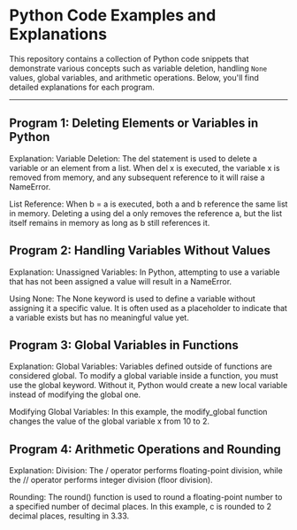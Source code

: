 # Python Code Examples and Explanations

This repository contains a collection of Python code snippets that demonstrate various concepts such as variable deletion, handling `None` values, global variables, and arithmetic operations. Below, you'll find detailed explanations for each program.

---

## Program 1: Deleting Elements or Variables in Python
Explanation:
Variable Deletion: The del statement is used to delete a variable or an element from a list. When del x is executed, the variable x is removed from memory, and any subsequent reference to it will raise a NameError.

List Reference: When b = a is executed, both a and b reference the same list in memory. Deleting a using del a only removes the reference a, but the list itself remains in memory as long as b still references it.


## Program 2: Handling Variables Without Values
Explanation:
Unassigned Variables: In Python, attempting to use a variable that has not been assigned a value will result in a NameError.

Using None: The None keyword is used to define a variable without assigning it a specific value. It is often used as a placeholder to indicate that a variable exists but has no meaningful value yet.


## Program 3: Global Variables in Functions
Explanation:
Global Variables: Variables defined outside of functions are considered global. To modify a global variable inside a function, you must use the global keyword. Without it, Python would create a new local variable instead of modifying the global one.

Modifying Global Variables: In this example, the modify_global function changes the value of the global variable x from 10 to 2.


## Program 4: Arithmetic Operations and Rounding
Explanation:
Division: The / operator performs floating-point division, while the // operator performs integer division (floor division).

Rounding: The round() function is used to round a floating-point number to a specified number of decimal places. In this example, c is rounded to 2 decimal places, resulting in 3.33.



